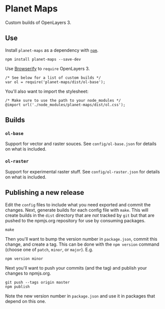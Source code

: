 # Planet Maps

Custom builds of OpenLayers 3.

## Use

Install `planet-maps` as a dependency with [`npm`](http://nodejs.org/).

    npm install planet-maps --save-dev

Use [Browserify](http://browserify.org/) to `require` OpenLayers 3.

    /* See below for a list of custom builds */
    var ol = require('planet-maps/dist/ol-base');

You'll also want to import the stylesheet:

    /* Make sure to use the path to your node_modules */
    @import url('./node_modules/planet-maps/dist/ol.css');

## Builds

### `ol-base`

Support for vector and raster souces.  See `config/ol-base.json` for details on what is included.

### `ol-raster`

Support for experimental raster stuff.  See `config/ol-raster.json` for details on what is included.

## Publishing a new release

Edit the `config` files to include what you need exported and commit the changes.  Next, generate builds for each config file with `make`.  This will create builds in the `dist` directory that are *not* tracked by `git` but that are pushed to the npmjs.org repository for use by consuming packages.

    make

Then you'll want to bump the version number in `package.json`, commit this change, and create a tag.  This can be done with the `npm version` command (choose one of `patch`, `minor`, or `major`).  E.g.

    npm version minor

Next you'll want to push your commits (and the tag) and publish your changes to npmjs.org.

    git push --tags origin master
    npm publish

Note the new version number in `package.json` and use it in packages that depend on this one.
